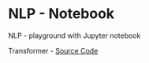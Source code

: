 # NLP - Notebook

NLP - playground with Jupyter notebook

Transformer - [Source Code](https://colab.research.google.com/github/bryanlimy/tf2-transformer-chatbot/blob/main/tf2_tpu_transformer_chatbot.ipynb#scrollTo=y0AqALdZCbCW)

